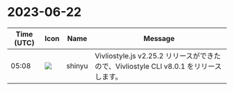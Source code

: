 # 2023-06-22

|Time (UTC)|Icon|Name|Message|
|---|---|---|---|
|05:08|![](https://avatars.slack-edge.com/2018-04-27/354445776386_e258f5ed5ba887b08668_72.jpg)|shinyu|Vivliostyle.js v2.25.2 リリースができたので、Vivliostyle CLI v8.0.1 をリリースします。|
